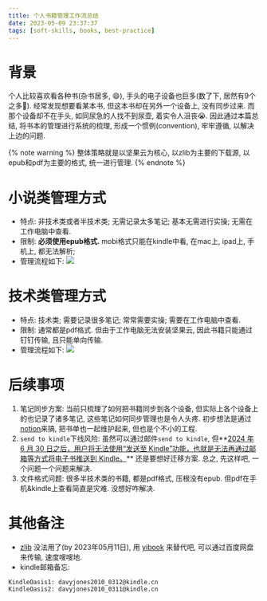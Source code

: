 ```yaml
---
title: 个人书籍管理工作流总结
date: 2023-05-09 23:37:37
tags: [soft-skills, books, best-practice]
---
```


# 背景
个人比较喜欢看各种书(杂书居多, 😄), 手头的电子设备也巨多(数了下, 居然有9个之多🤔). 经常发现想要看某本书, 但这本书却在另外一个设备上, 没有同步过来. 
而那个设备却不在手头, 如同尿急的人找不到尿壶, 着实令人沮丧😭.
因此通过本篇总结, 将书本的管理进行系统的梳理, 形成一个惯例(convention), 牢牢遵循, 以解决上边的问题. 

{% note warning %}
整体策略就是以坚果云为核心, 以zlib为主要的下载源, 以epub和pdf为主要的格式, 统一进行管理. 
{% endnote %}

# 小说类管理方式
- 特点: 非技术类或者半技术类; 无需记录太多笔记; 基本无需进行实操; 无需在工作电脑中查看.
- 限制: **必须使用epub格式.** mobi格式只能在kindle中看, 在mac上, ipad上, 手机上, 都无法解析;
- 管理流程如下:
![](https://davywalker-bucket.oss-cn-shanghai.aliyuncs.com/img/202305110015750.png)

# 技术类管理方式
- 特点: 技术类; 需要记录很多笔记; 常常需要实操; 需要在工作电脑中查看.
- 限制: 通常都是pdf格式. 但由于工作电脑无法安装坚果云, 因此书籍只能通过钉钉传输, 且只能单向传输. 
- 管理流程如下:
![](https://davywalker-bucket.oss-cn-shanghai.aliyuncs.com/img/202305100008704.png)

# 后续事项
1. 笔记同步方案: 当前只梳理了如何把书籍同步到各个设备, 但实际上各个设备上的也记录了诸多笔记, 这些笔记如何同步管理也是令人头疼. 初步想法是通过[notion](https://www.notion.so/)来搞, 把书单也一起维护起来, 但也是个不小的工程.
2. `send to kindle`下线风险: 虽然可以通过邮件`send to kindle`, 但**[2024 年 6 月 30 日之后，用户将无法使用“发送至 Kindle”功能，也就是无法再通过邮箱等方式将电子书推送到 Kindle。](https://bookfere.com/post/985.html)** 还是要想好迁移方案. 
总之, 先这样吧, 一个问题一个问题来解决.
3. 文件格式问题: 很多半技术类的书籍, 都是pdf格式, 压根没有epub. 但pdf在手机&kindle上查看简直是灾难. 没想好咋解决.

# 其他备注
- [zlib](https://z-lib.is/) 没法用了(by 2023年05月11日), 用 [yibook](https://tool.yibook.org/) 来替代吧, 可以通过百度网盘来传输, 速度嗖嗖地.
- kindle邮箱备忘:
```shell
KindleOasis1: davyjones2010_0312@kindle.cn
KindleOasis2: davyjones2010_0311@kindle.cn
```